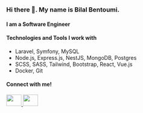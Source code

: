 ### Hi there 👋. My name is Bilal Bentoumi. 
#### I am a Software Engineer

#### Technologies and Tools I work with
- Laravel, Symfony, MySQL
- Node.js, Express.js, NestJS, MongoDB, Postgres
- SCSS, SASS, Tailwind, Bootstrap, React, Vue.js
- Docker, Git

#### Connect with me!
<a href="https://www.linkedin.com/in/bilalbentoumi">
  <img src="https://cdn.jsdelivr.net/npm/simple-icons@3.13.0/icons/linkedin.svg" height="30" width="40" />
</a>
<a href="https://www.upwork.com/freelancers/~012d84db246030093f">
  <img src="https://cdn.jsdelivr.net/npm/simple-icons@3.13.0/icons/upwork.svg" height="30" width="40" />
</a>
